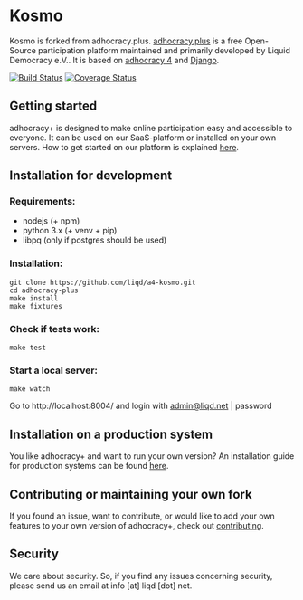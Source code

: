 # Kosmo

Kosmo is forked from adhocracy.plus. [adhocracy.plus](https://adhocracy.plus/) is a free Open-Source participation platform maintained and primarily developed by Liquid Democracy e.V.. It is based on [adhocracy 4](https://github.com/liqd/adhocracy4) and [Django](https://github.com/django/django).

[![Build Status](https://travis-ci.com/liqd/a4-kosmo.svg?branch=master)](https://travis-ci.com/github/liqd/a4-kosmo)
[![Coverage Status](https://coveralls.io/repos/github/liqd/a4-kosmo/badge.svg?branch=master)](https://coveralls.io/github/liqd/a4-kosmo?branch=master)

## Getting started

adhocracy+ is designed to make online participation easy and accessible to everyone. It can be used on our SaaS-platform or installed on your own servers. How to get started on our platform is explained [here](https://adhocracy.plus/info/start/).

## Installation for development

### Requirements:

 * nodejs (+ npm)
 * python 3.x (+ venv + pip)
 * libpq (only if postgres should be used)

### Installation:

    git clone https://github.com/liqd/a4-kosmo.git
    cd adhocracy-plus
    make install
    make fixtures

### Check if tests work:

    make test

### Start a local server:

    make watch

Go to http://localhost:8004/ and login with admin@liqd.net | password

## Installation on a production system

You like adhocracy+ and want to run your own version? An installation guide for production systems can be found [here](./docs/installation_prod.md).

## Contributing or maintaining your own fork

If you found an issue, want to contribute, or would like to add your own features to your own version of adhocracy+, check out [contributing](./docs/contributing.md).

## Security
We care about security. So, if you find any issues concerning security, please send us an email at info [at] liqd [dot] net.
